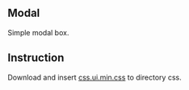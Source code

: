 ## Modal

Simple modal box.

## Instruction

Download and insert [css.ui.min.css](https://github.com/css-ui/cssui) to directory css.
